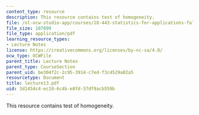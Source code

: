 ```yaml
---
content_type: resource
description: This resource contains test of homogeneity.
file: /ol-ocw-studio-app/courses/18-443-statistics-for-applications-fall-2006/3d1454c4ec106c4be8fd57df9acb559b_lecture13.pdf
file_size: 107899
file_type: application/pdf
learning_resource_types:
- Lecture Notes
license: https://creativecommons.org/licenses/by-nc-sa/4.0/
ocw_type: OCWFile
parent_title: Lecture Notes
parent_type: CourseSection
parent_uid: be304f2c-2c95-3914-c7ed-f3c4529a02a5
resourcetype: Document
title: lecture13.pdf
uid: 3d1454c4-ec10-6c4b-e8fd-57df9acb559b
---
```

This resource contains test of homogeneity.